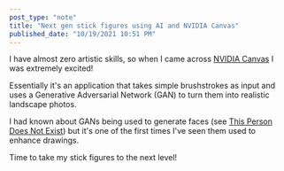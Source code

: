 ```yaml
---
post_type: "note" 
title: "Next gen stick figures using AI and NVIDIA Canvas"
published_date: "10/19/2021 10:51 PM"
---
```


I have almost zero artistic skills, so when I came across [NVIDIA Canvas](https://www.nvidia.com/en-us/studio/canvas/) I was extremely excited!

Essentially it's an application that takes simple brushstrokes as input and uses a Generative Adversarial Network (GAN) to turn them into realistic landscape photos.

I had known about GANs being used to generate faces (see [This Person Does Not Exist](https://thispersondoesnotexist.com/)) but it's one of the first times I've seen them used to enhance drawings. 

Time to take my stick figures to the next level!